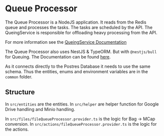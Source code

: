 # Queue Processor

The Queue Processor is a NodeJS application. It reads from the Redis queue and processes the tasks. The tasks are
scheduled by the API. The QueingService is responsible for offloading heavy processing from the API.

For more information see the [QueingService Documentation](./queuingService/README.md)

The Queue Processor also uses NestJS & TypeORM. But with `@nestjs/bull` for Queuing. The Documentation can be
found [here](https://docs.nestjs.com/techniques/queues).

As it connects directly to the Postres Database it needs to use the same schema. Thus the entities, enums and 
environment variables are in the `common` folder.

## Structure

In `src/entities` are the entities. In `src/helper` are helper function for Google Drive handling and Minio handling.

In `src/files/fileQueueProcessor.provider.ts` is the logic for Bag -> MCap conversion.
In `src/actions/fileQueueProcessor.provider.ts` is the logic for the actions.

